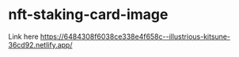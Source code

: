 # nft-staking-card-image
Link here
https://6484308f6038ce338e4f658c--illustrious-kitsune-36cd92.netlify.app/
